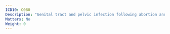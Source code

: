 ```yaml
---
ICD10: O080
Description: "Genital tract and pelvic infection following abortion and ectopic and molar pregnancy"
Matters: No
Weight: 0
---
```

